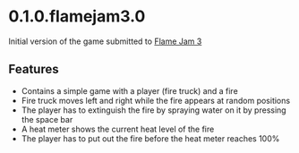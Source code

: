 # 0.1.0.flamejam3.0

Initial version of the game submitted to [Flame Jam 3](https://itch.io/jam/flame-jam-3)

## Features
- Contains a simple game with a player (fire truck) and a fire
- Fire truck moves left and right while the fire appears at random positions
- The player has to extinguish the fire by spraying water on it by pressing the space bar
- A heat meter shows the current heat level of the fire
- The player has to put out the fire before the heat meter reaches 100%